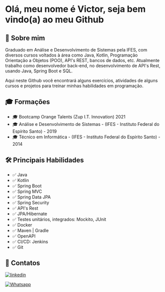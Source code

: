 # Olá, meu nome é Victor, seja bem vindo(a) ao meu Github

## 🚀 Sobre mim
Graduado em Análise e Desenvolvimento de Sistemas pela IFES, com diversos cursos voltados à área como Java, Kotlin, Programação Orientação a Objetos (POO), API's REST, bancos de dados, etc. Atualmente trabalho como desenvolvedor back-end,  no desenvolvimento de API's Rest, usando Java, Spring Boot e SQL.

Aqui neste Github você encontrará alguns exercícios, atividades de alguns cursos e projetos para treinar minhas habilidades em programação.

## 🎓 Formações 
- 🎓 Bootcamp Orange Talents (Zup I.T. Innovation) 2021
- 🎓 Análise e Desenvolvimento de Sistemas - (IFES - Instituto Federal do Espírito Santo) - 2019
- 🎓 Técnico em Informática - (IFES - Instituto Federal do Espírito Santo) - 2014

## 🛠 Principais Habilidades
- ✅ Java
- ✅ Kotlin
- ✅ Spring Boot
- ✅ Spring MVC
- ✅ Spring Data JPA
- ✅ Spring Security
- ✅ API's Rest
- ✅ JPA/Hibernate
- ✅ Testes unitários, integrados: Mockito, JUnit
- ✅ Docker
- ✅ Maven | Gradle
- ✅ OpenAPI
- ✅ CI/CD: Jenkins
- ✅ Git





## 🔗 Contatos
[![linkedin](https://img.shields.io/badge/LinkedIn-0077B5?style=for-the-badge&logo=linkedin&logoColor=white)](https://www.linkedin.com/in/victorsreis/)

[![Whatsapp](https://img.shields.io/badge/WhatsApp-25D366?style=for-the-badge&logo=whatsapp&logoColor=white)](https://api.whatsapp.com/send?phone=5527998884526)

